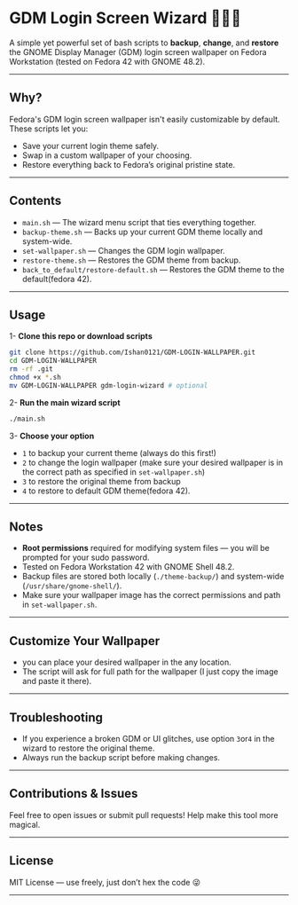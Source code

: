 # GDM Login Screen Wizard 🧙‍♂️✨

A simple yet powerful set of bash scripts to **backup**, **change**, and **restore** the GNOME Display Manager (GDM) login screen wallpaper on Fedora Workstation (tested on Fedora 42 with GNOME 48.2).

---

## Why?

Fedora's GDM login screen wallpaper isn't easily customizable by default. These scripts let you:

- Save your current login theme safely.
- Swap in a custom wallpaper of your choosing.
- Restore everything back to Fedora’s original pristine state.

---

## Contents

- `main.sh` — The wizard menu script that ties everything together.
- `backup-theme.sh` — Backs up your current GDM theme locally and system-wide.
- `set-wallpaper.sh` — Changes the GDM login wallpaper.
- `restore-theme.sh` — Restores the GDM theme from backup.
- `back_to_default/restore-default.sh` — Restores the GDM theme to the default(fedora 42).

---

## Usage

1- **Clone this repo or download scripts**

```bash
git clone https://github.com/Ishan0121/GDM-LOGIN-WALLPAPER.git
cd GDM-LOGIN-WALLPAPER
rm -rf .git
chmod +x *.sh
mv GDM-LOGIN-WALLPAPER gdm-login-wizard # optional
````

2- **Run the main wizard script**

```bash
./main.sh
```

3- **Choose your option**

- `1` to backup your current theme (always do this first!)
- `2` to change the login wallpaper (make sure your desired wallpaper is in the correct path as specified in `set-wallpaper.sh`)
- `3` to restore the original theme from backup
- `4` to restore to default GDM theme(fedora 42).

---

## Notes

- **Root permissions** required for modifying system files — you will be prompted for your sudo password.
- Tested on Fedora Workstation 42 with GNOME Shell 48.2.
- Backup files are stored both locally (`./theme-backup/`) and system-wide (`/usr/share/gnome-shell/`).
- Make sure your wallpaper image has the correct permissions and path in `set-wallpaper.sh`.

---

## Customize Your Wallpaper

- you can place your desired wallpaper in the any location.
- The script will ask for full path for the wallpaper (I just copy the image and paste it there).

---

## Troubleshooting

- If you experience a broken GDM or UI glitches, use option `3`or`4` in the wizard to restore the original theme.
- Always run the backup script before making changes.

---

## Contributions & Issues

Feel free to open issues or submit pull requests! Help make this tool more magical.

---

## License

MIT License — use freely, just don’t hex the code 😜

---
